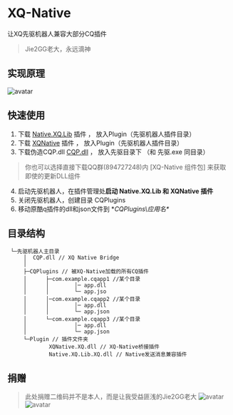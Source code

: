 # XQ-Native
让XQ先驱机器人兼容大部分CQ插件
> Jie2GG老大，永远滴神

## 实现原理
![avatar](https://s1.ax1x.com/2020/08/06/ag8Ypq.png)

## 快速使用

1. 下载 [Native.XQ.Lib](https://github.com/heerheer/XQ-Native/raw/master/Plugin/Native.XQ.Lib.XQ.dll) 插件 ， 放入Plugin（先驱机器人插件目录）
2. 下载 [XQNative](https://github.com/heerheer/XQ-Native/raw/master/Plugin/XQNative.XQ.dll) 插件 ， 放入Plugin（先驱机器人插件目录）
3. 下载伪造CQP.dll [CQP.dll](https://github.com/heerheer/XQ-Native/raw/master/CQP.dll) ， 放入先驱目录下 （和 先驱.exe 同目录）
> 你也可以选择直接下载QQ群(894727248)内 [XQ-Native 组件包] 来获取即使的更新DLL组件
4. 启动先驱机器人，在插件管理处**启动 Native.XQ.Lib 和 XQNative 插件**
5. 关闭先驱机器人，创建目录 CQPlugins 
5. 移动原酷q插件的dll和json文件到  **CQPlugins\应用名\**

## 目录结构

```
 └─先驱机器人主目录
     │  CQP.dll // XQ Native Bridge
     │
     ├─CQPlugins // 被XQ-Native加载的所有CQ插件
     │      ├─com.example.cqapp1 //某个目录
     │      │        │─ app.dll
     │      │        └─ app.jso
     │      │─com.example.cqapp2 //某个目录
     │      │        │─ app.dll
     │      │        └─ app.json
     │      └─com.example.cqapp3 //某个目录
     │               │─ app.dll
     │               └─ app.json
     └─Plugin // 插件文件夹
             XQNative.XQ.dll // XQ-Native桥接插件
             Native.XQ.Lib.XQ.dll // Native发送消息兼容插件
```

## 捐赠
> 此处捐赠二维码并不是本人，而是让我受益匪浅的Jie2GG老大
![avatar](https://camo.githubusercontent.com/1d7bc1dd353cded28f993fd208e8347786c4be38/68747470733a2f2f6a69653267672e6769746875622e696f2f496d6167652f5765436861742e706e67)
![avatar](https://camo.githubusercontent.com/9d1998e384f4f5a0e494271d639a4beb1c9823d9/68747470733a2f2f6a69653267672e6769746875622e696f2f496d6167652f416c69506c61792e706e67)
